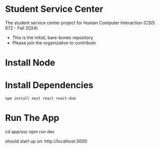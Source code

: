 # Student Service Center

The student service center project for Human Computer Interaction (CSIS 672 - Fall 2024)

- This is the initial, bare-bones repository
- Please join the organization to contribute

# Install Node

# Install Dependencies

```
npm install next react react-dom
```

# Run The App

cd app/ssc
npm run dev

should start up on: http://localhost:3000
